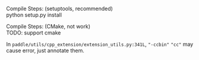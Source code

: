 Compile Steps:  (setuptools, recommended)  
python setup.py install

Compile Steps:  (CMake, not work)  
TODO: support cmake

In `paddle/utils/cpp_extension/extension_utils.py:341L`, `"-ccbin"` `"cc"` may cause error, just annotate them.
